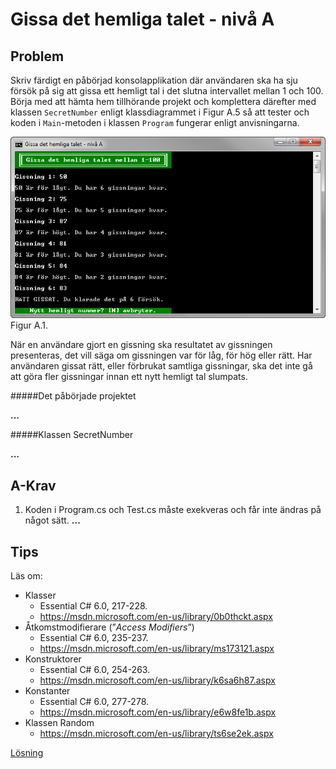# Gissa det hemliga talet - nivå A

## Problem

Skriv färdigt en påbörjad konsolapplikation där användaren ska ha sju försök på sig att gissa ett hemligt tal i det slutna intervallet mellan 1 och 100. Börja med att hämta hem tillhörande projekt och komplettera därefter med klassen ```SecretNumber``` enligt klassdiagrammet i Figur A.5 så att tester och koden i ```Main```-metoden i klassen ```Program``` fungerar enligt anvisningarna.  

![ScreenShot A](../images/a-images/numberGuessingGameA.png)
Figur A.1.

När en användare gjort en gissning ska resultatet av gissningen presenteras, det vill säga om gissningen var för låg, för hög eller rätt. Har användaren gissat rätt, eller förbrukat samtliga gissningar, ska det inte gå att göra fler gissningar innan ett nytt hemligt tal slumpats.

#####Det påbörjade projektet

**...**
			
#####Klassen SecretNumber

**...**

## A-Krav

1. Koden i Program.cs och Test.cs måste exekveras och får inte ändras på något sätt.
**...**

## Tips

Läs om:

+ Klasser
	+ Essential C# 6.0, 217-228.
	+ https://msdn.microsoft.com/en-us/library/0b0thckt.aspx
+ Åtkomstmodifierare (”_Access Modifiers_”)
	+ Essential C# 6.0, 235-237.
	+ https://msdn.microsoft.com/en-us/library/ms173121.aspx
+ Konstruktorer
	+ Essential C# 6.0, 254-263.
	+ https://msdn.microsoft.com/en-us/library/k6sa6h87.aspx
+ Konstanter
	+ Essential C# 6.0, 277-278.
	+ https://msdn.microsoft.com/en-us/library/e6w8fe1b.aspx
+ Klassen Random
	+ https://msdn.microsoft.com/en-us/library/ts6se2ek.aspx

[Lösning](solution/)